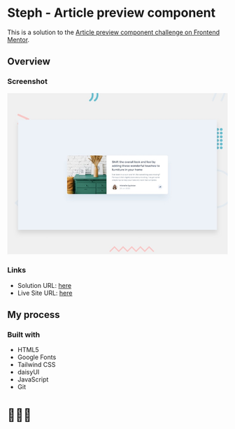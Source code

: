 # Steph - Article preview component

This is a solution to the [Article preview component challenge on Frontend Mentor](https://www.frontendmentor.io/challenges/article-preview-component-dYBN_pYFT). 

## Overview

### Screenshot

![](./assets/design/desktop-preview.jpg)

### Links

- Solution URL: [here](https://www.frontendmentor.io/solutions/solution-article-preview-component-7IpFQPybmI)
- Live Site URL: [here](https://xstephx.github.io/article-preview-component-challenge/)

## My process

### Built with

- HTML5 
- Google Fonts
- Tailwind CSS
- daisyUI
- JavaScript
- Git



# 🚀🚀🚀
